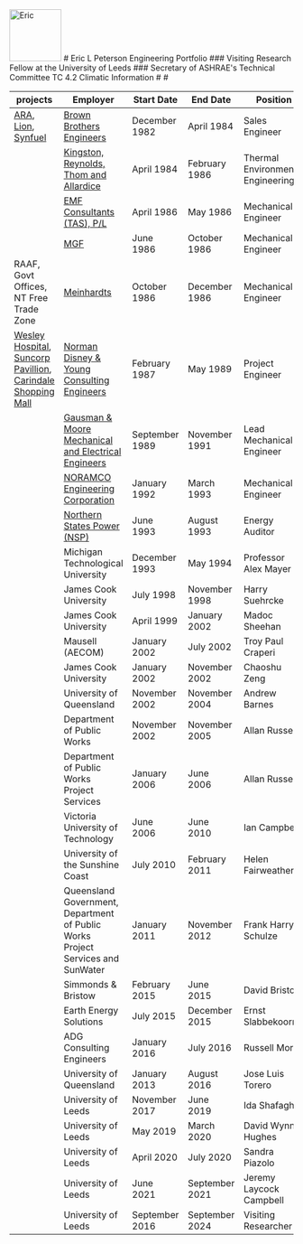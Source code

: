 <img width="92" alt="Eric" src="https://github.com/user-attachments/assets/5f89e734-5a71-46c1-a900-6892376699b2">
# Eric L Peterson Engineering Portfolio
### Visiting Research Fellow at the University of Leeds
### Secretary of ASHRAE's Technical Committee TC 4.2 Climatic Information
#
#

| projects | Employer | Start Date	| End Date | Position |
| -------- | -------- | ---------- | -------- | -------- |
| [ARA](BBE_ARA.md), [Lion](BBE_Lion.md), [Synfuel](BBE_Synfuel.md)| [Brown Brothers Engineers](BBE_.md) | December 1982 | April 1984	| Sales Engineer | 
|	| [Kingston, Reynolds, Thom and Allardice](KRTA.md)	| April 1984	| February 1986	| Thermal Environmental Engineering | 
|	| [EMF Consultants (TAS), P/L](EMF.md)	| April 1986	| May 1986 | Mechanical Engineer | 
|	| [MGF](MGF.md)	| June 1986	| October 1986 | Mechanical Engineer | 
|	RAAF, Govt Offices, NT Free Trade Zone| [Meinhardts](Meinhardts.md)	| October 1986	| December 1986	| Mechanical Engineer  | 
|	[Wesley Hospital](Wesley.md), [Suncorp Pavillion](Suncorp.md), [Carindale Shopping Mall](Carindale.md)| [Norman Disney & Young Consulting Engineers](NDY.md)	| February 1987	| May 1989	| Project Engineer	| 
|	| [Gausman & Moore Mechanical and Electrical Engineers](GM.md)	| September 1989	| November 1991	| Lead Mechanical Engineer	| 
|	| [NORAMCO Engineering Corporation](Noramco.md)	| January 1992	| March 1993	| Mechanical Engineer	| 
|	| [Northern States Power (NSP)](NSP.md)	| June 1993	| August 1993	| Energy Auditor | 
|	| Michigan Technological University	| December 1993	| May 1994	| Professor Alex Mayer	| 
|	| James Cook University	| July 1998	| November 1998	| Harry Suehrcke	| 
|	| James Cook University	| April 1999	| January 2002	| Madoc Sheehan	| 
|	| Mausell (AECOM)	| January 2002	| July 2002	| Troy Paul Craperi	| 
|	| James Cook University	| January 2002	| November 2002	| Chaoshu Zeng	| 
|	| University of Queensland	| November 2002	| November 2004	| Andrew Barnes	| 
|	| Department of Public Works	| November 2002	| November 2005	| Allan Russell	| 
|	| Department of Public Works Project Services	| January 2006	| June 2006	| Allan Russell	| 
|	| Victoria University of Technology	| June 2006	| June 2010	| Ian Campbell	| 
|	| University of the Sunshine Coast	| July 2010	| February 2011	| Helen Fairweather	| 
|	| Queensland Government, Department of Public Works Project Services and SunWater| January 2011	| November 2012	| Frank Harry Schulze	| 
|	| Simmonds & Bristow	| February 2015	| June 2015	| David Bristow | 
|	| Earth Energy Solutions	| July 2015	| December 2015	| Ernst Slabbekoorn	| 
|	| ADG Consulting Engineers	| January 2016	| July 2016	| Russell Moran	| 
|	| University of Queensland	| January 2013	| August 2016	| Jose Luis Torero	| 
|	| University of Leeds	| November 2017	| June 2019	| Ida Shafagh	| 
|	| University of Leeds	| May 2019	| March 2020	| David Wynne Hughes	| 
|	| University of Leeds	| April 2020	| July 2020	| Sandra Piazolo	| 
|	| University of Leeds	| June 2021	| September 2021	| Jeremy Laycock Campbell	| 
|	| University of Leeds	| September 2016	| September 2024	| Visiting Researcher	| 
